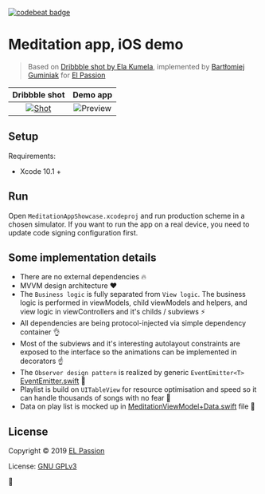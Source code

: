 [![codebeat badge](https://codebeat.co/badges/60c90a0d-6a0e-40ca-8fba-b4a7c17c96f3)](https://codebeat.co/projects/github-com-bartguminiak-meditation-ios-demo-master)

# Meditation app, iOS demo

> Based on [Dribbble shot by Ela Kumela](https://dribbble.com/shots/3853204-Meditation-app?utm_source=Clipboard_Shot&utm_campaign=kumela&utm_content=Meditation%20app&utm_medium=Social_Share), implemented by [Bartłomiej Guminiak](https://github.com/bartguminiak) for [El Passion](https://www.elpassion.com)

|Dribbble shot|Demo app|
|:-:|:-:|
|[![Shot](readme_files/shot_animation.gif)](https://dribbble.com/shots/3116611-E-commerce-Today-s-deals-interaction)|![Preview](readme_files/app_demo.gif)|

## Setup

Requirements: 

- Xcode 10.1 +

## Run

Open `MeditationAppShowcase.xcodeproj` and run production scheme in a chosen simulator. If you want to run the app on a real device, you need to update code signing configuration first.

## Some implementation details

- There are no external dependencies 🔥
- MVVM design architecture ❤️
- The `Business logic` is fully separated from `View logic`. The business logic is performed in viewModels, child viewModels and helpers, and view logic in viewControllers and it's childs / subviews ⚡️
- All dependencies are being protocol-injected via simple dependency container 👌
- Most of the subviews and it's interesting autolayout constraints are exposed to the interface so the animations can be implemented in decorators ☝️
- The `Observer design pattern` is realized by generic `EventEmitter<T>` [EventEmitter.swift](MeditationAppShowcase/MeditationAppShowcase/Commons/Utilities/Observer/EventEmitter.swift) 🙏
- Playlist is build on `UITableView` for resource optimisation and speed so it can handle thousands of songs with no fear 🚀
- Data on play list is mocked up in [MeditationViewModel+Data.swift](MeditationAppShowcase/MeditationAppShowcase/Screens/Meditation/MeditationViewModel+Data.swift) file 🍺

## License

Copyright © 2019 [EL Passion](https://www.elpassion.com)

License: [GNU GPLv3](LICENSE)

🤠
